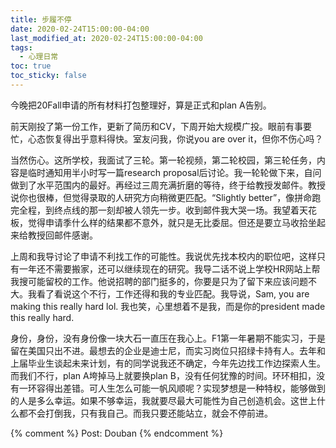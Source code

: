 ```yaml
---
title: 步履不停
date: 2020-02-24T15:00:00-04:00
last_modified_at: 2020-02-24T15:00:00-04:00
tags:
  - 心理日常
toc: true
toc_sticky: false
---
```


今晚把20Fall申请的所有材料打包整理好，算是正式和plan A告别。

<!--more-->

前天刚投了第一份工作，更新了简历和CV，下周开始大规模广投。眼前有事要忙，心态恢复得出乎意料得快。室友问我，你说you are over it，但你不伤心吗？

当然伤心。这所学校，我面试了三轮。第一轮视频，第二轮校园，第三轮任务，内容是临时通知用半小时写一篇research proposal后讨论。我一轮轮做下来，自问做到了水平范围内的最好。再经过三周充满折磨的等待，终于给教授发邮件。教授说你也很棒，但觉得录取的人研究方向稍微更匹配。“Slightly better”，像拼命跑完全程，到终点线的那一刻却被人领先一步。收到邮件我大哭一场。我望着天花板，觉得申请季什么样的结果都不意外，就只是无比委屈。但还是要立马收拾坐起来给教授回邮件感谢。

上周和我导讨论了申请不利找工作的可能性。我说优先找本校内的职位吧，这样只有一年还不需要搬家，还可以继续现在的研究。我导二话不说上学校HR网站上帮我搜可能留校的工作。他说招聘的部门挺多的，你要是只为了留下来应该问题不大。我看了看说这个不行，工作还得和我的专业匹配。我导说，Sam, you are making this really hard lol. 我也笑，心里想着不是我，而是你的president made this really hard.

身份，身份，没有身份像一块大石一直压在我心上。F1第一年暑期不能实习，于是留在美国只出不进。最想去的企业是迪士尼，而实习岗位只招绿卡持有人。去年和上届毕业生谈起未来计划，有的同学说我还不确定，今年先边找工作边探索人生。而我们不行，plan A垮掉马上就要换plan B，没有任何犹豫的时间。环环相扣，没有一环容得出差错。可人生怎么可能一帆风顺呢？实现梦想是一种特权，能够做到的人是多么幸运。如果不够幸运，我就要尽最大可能性为自己创造机会。这世上什么都不会打倒我，只有我自己。而我只要还能站立，就会不停前进。


{% comment %}
Post: Douban
{% endcomment %}
